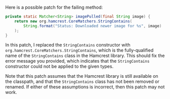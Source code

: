 Here is a possible patch for the failing method:
```java
private static Matcher<String> imagePulled(final String image) {
    return new org.hamcrest.CoreMatchers.StringContains(
        String.format("Status: Downloaded newer image for %s", image)
    );
}
```
In this patch, I replaced the `StringContains` constructor with `org.hamcrest.CoreMatchers.StringContains`, which is the fully-qualified name of the `StringContains` class in the Hamcrest library. This should fix the error message you provided, which indicates that the `StringContains` constructor could not be applied to the given types.

Note that this patch assumes that the Hamcrest library is still available on the classpath, and that the `StringContains` class has not been removed or renamed. If either of these assumptions is incorrect, then this patch may not work.